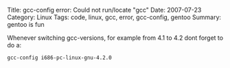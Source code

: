 Title: gcc-config error: Could not run/locate "gcc"
Date: 2007-07-23
Category: Linux
Tags: code, linux, gcc, error, gcc-config, gentoo 
Summary: gentoo is fun

Whenever switching gcc-versions, for example from 4.1 to 4.2 dont forget to do a:

`gcc-config i686-pc-linux-gnu-4.2.0`


